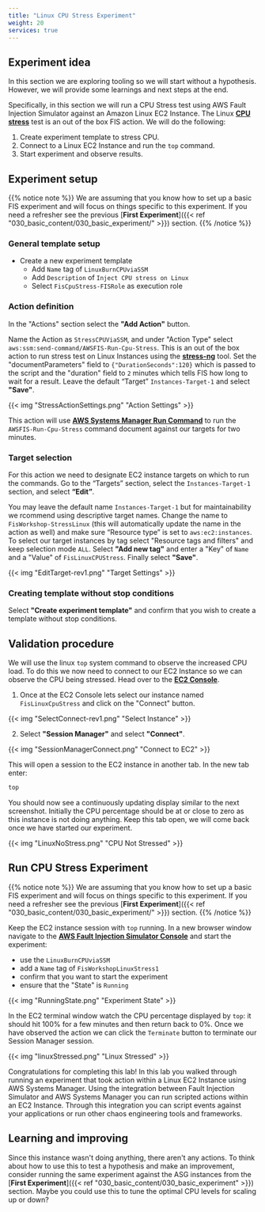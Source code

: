 ```yaml
---
title: "Linux CPU Stress Experiment"
weight: 20
services: true
---
```


## Experiment idea

In this section we are exploring tooling so we will start without a hypothesis. However, we will provide some learnings and next steps at the end.

Specifically, in this section we will run a CPU Stress test using AWS Fault Injection Simulator against an Amazon Linux EC2 Instance. The Linux [**CPU stress**](https://docs.aws.amazon.com/fis/latest/userguide/actions-ssm-agent.html#fis-ssm-docs) test is an out of the box FIS action. We will do the following: 

1. Create experiment template to stress CPU.
2. Connect to a Linux EC2 Instance and run the `top` command.
3. Start experiment and observe results.

## Experiment setup

{{% notice note %}}
We are assuming that you know how to set up a basic FIS experiment and will focus on things specific to this experiment. If you need a refresher see the previous [**First Experiment**]({{< ref "030_basic_content/030_basic_experiment/" >}}) section.
{{% /notice %}}

### General template setup

* Create a new experiment template
  * Add `Name` tag of `LinuxBurnCPUviaSSM`
  * Add `Description` of `Inject CPU stress on Linux`
  * Select `FisCpuStress-FISRole` as execution role

### Action definition 

In the "Actions" section select the **"Add Action"** button. 

Name the Action as `StressCPUViaSSM`, and under "Action Type" select `aws:ssm:send-command/AWSFIS-Run-Cpu-Stress`. This is an out of the box action to run stress test on Linux Instances using the [**stress-ng**](https://kernel.ubuntu.com/git/cking/stress-ng.git/) tool. Set the "documentParameters" field to `{"DurationSeconds":120}` which is passed to the script and the "duration" field to `2` minutes which tells FIS how long to wait for a result. Leave the default “Target” `Instances-Target-1` and select **"Save"**. 

{{< img "StressActionSettings.png" "Action Settings" >}}

This action will use [**AWS Systems Manager Run Command**](https://docs.aws.amazon.com/systems-manager/latest/userguide/execute-remote-commands.html) to run the `AWSFIS-Run-Cpu-Stress` command document against our targets for two minutes.

### Target selection

For this action we need to designate EC2 instance targets on which to run the commands. Go to the “Targets” section, select the `Instances-Target-1` section, and select **“Edit”**.

You may leave the default name `Instances-Target-1` but for maintainability we rcommend using descriptive target names. Change the name to `FisWorkshop-StressLinux` (this will automatically update the name in the action as well) and make sure “Resource type” is set to `aws:ec2:instances`. To select our target instances by tag select "Resource tags and filters" and keep selection mode `ALL`. Select **"Add new tag"** and enter a "Key" of `Name` and a "Value" of `FisLinuxCPUStress`. Finally select **"Save"**. 

{{< img "EditTarget-rev1.png" "Target Settings" >}}

### Creating template without stop conditions

Select **"Create experiment template"** and confirm that you wish to create a template without stop conditions.


## Validation procedure

We will use the linux `top` system command to observe the increased CPU load. To do this we now need to connect to our EC2 Instance so we can observe the CPU being stressed. Head over to the [**EC2 Console**](https://console.aws.amazon.com/ec2/v2/home?#Instances:instanceState=running). 

1. Once at the EC2 Console lets select our instance named `FisLinuxCpuStress` and click on the "Connect" button. 

{{< img "SelectConnect-rev1.png" "Select Instance" >}}

2. Select **"Session Manager"** and select **"Connect"**.

{{< img "SessionManagerConnect.png" "Connect to EC2" >}}

This will open a session to the EC2 instance in another tab. In the new tab enter:

```bash
top
```

You should now see a continuously updating display similar to the next screenshot. Initially the CPU percentage should be at or close to zero as this instance is not doing anything. Keep this tab open, we will come back once we have started our experiment. 

{{< img "LinuxNoStress.png" "CPU Not Stressed" >}}

## Run CPU Stress Experiment

{{% notice note %}}
We are assuming that you know how to set up a basic FIS experiment and will focus on things specific to this experiment. If you need a refresher see the previous [**First Experiment**]({{< ref "030_basic_content/030_basic_experiment/" >}}) section.
{{% /notice %}}

Keep the EC2 instance session with `top` running. In a new browser window navigate to the [**AWS Fault Injection Simulator Console**](https://console.aws.amazon.com/fis/home?#Home) and start the experiment:

* use the `LinuxBurnCPUviaSSM`
* add a `Name` tag of `FisWorkshopLinuxStress1`
* confirm that you want to start the experiment
* ensure that the "State" is `Running`

{{< img "RunningState.png" "Experiment State" >}}

In the EC2 terminal window watch the CPU percentage displayed by `top`: it should hit 100% for a few minutes and then return back to 0%. Once we have observed the action we can click the `Terminate` button to terminate our Session Manager session. 

{{< img "linuxStressed.png" "Linux Stressed" >}}

Congratulations for completing this lab! In this lab you walked through running an experiment that took action within a Linux EC2 Instance using AWS Systems Manager.  Using the integration between Fault Injection Simulator and AWS Systems Manager you can run scripted actions within an EC2 Instance. Through this integration you can script events against your applications or run other chaos engineering tools and frameworks. 

## Learning and improving

Since this instance wasn't doing anything, there aren't any actions. To think about how to use this to test a hypothesis and make an improvement, consider running the same experiment against the ASG instances from the [**First Experiment**]({{< ref "030_basic_content/030_basic_experiment" >}}) section. Maybe you could use this to tune the optimal CPU levels for scaling up or down?


